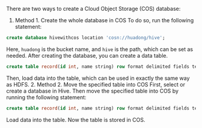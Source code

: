 There are two ways to create a Cloud Object Storage (COS) database:
1. Method 1. Create the whole database in COS
To do so, run the following statement:
``` sql
create database hivewithcos location 'cosn://huadong/hive';
```
Here, `huadong` is the bucket name, and `hive` is the path, which can be set as needed. After creating the database, you can create a data table.
``` sql
create table record(id int, name string) row format delimited fields terminated by ',' stored as textfile;
```
Then, load data into the table, which can be used in exactly the same way as HDFS.
2. Method 2. Move the specified table into COS
First, select or create a database in Hive. Then move the specified table into COS by running the following statement:
``` sql
create table record(id int, name string) row format delimited fields terminated by ',' stored as textfile location 'cosn://huadong/hive/cos';
```
Load data into the table. Now the table is stored in COS.
